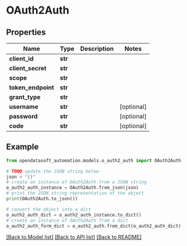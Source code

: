 # OAuth2Auth


## Properties

Name | Type | Description | Notes
------------ | ------------- | ------------- | -------------
**client_id** | **str** |  | 
**client_secret** | **str** |  | 
**scope** | **str** |  | 
**token_endpoint** | **str** |  | 
**grant_type** | **str** |  | 
**username** | **str** |  | [optional] 
**password** | **str** |  | [optional] 
**code** | **str** |  | [optional] 

## Example

```python
from opendatasoft_automation.models.o_auth2_auth import OAuth2Auth

# TODO update the JSON string below
json = "{}"
# create an instance of OAuth2Auth from a JSON string
o_auth2_auth_instance = OAuth2Auth.from_json(json)
# print the JSON string representation of the object
print(OAuth2Auth.to_json())

# convert the object into a dict
o_auth2_auth_dict = o_auth2_auth_instance.to_dict()
# create an instance of OAuth2Auth from a dict
o_auth2_auth_form_dict = o_auth2_auth.from_dict(o_auth2_auth_dict)
```
[[Back to Model list]](../README.md#documentation-for-models) [[Back to API list]](../README.md#documentation-for-api-endpoints) [[Back to README]](../README.md)


